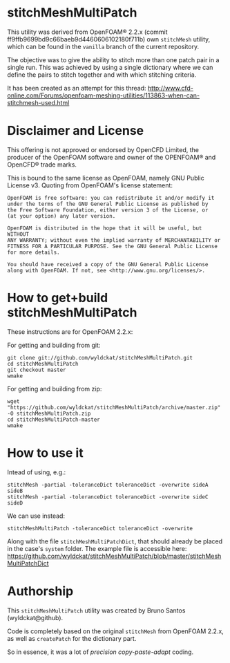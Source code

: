 stitchMeshMultiPatch
====================

This utility was derived from OpenFOAM® 2.2.x (commit ff9ffb9699bd9c66baeb9d4460606102180f711b) own `stitchMesh` utility, which can be found in the `vanilla` branch of the current repository.

The objective was to give the ability to stitch more than one patch pair in a single run. This was achieved by using a single dictionary where we can define the pairs to stitch together and with which stitching criteria.

It has been created as an attempt for this thread: http://www.cfd-online.com/Forums/openfoam-meshing-utilities/113863-when-can-stitchmesh-used.html

Disclaimer and License
======================

This offering is not approved or endorsed by OpenCFD Limited, the producer of the OpenFOAM software and owner of the OPENFOAM® and OpenCFD® trade marks.

This is bound to the same license as OpenFOAM, namely GNU Public License v3. Quoting from OpenFOAM's license statement:

    OpenFOAM is free software: you can redistribute it and/or modify it
    under the terms of the GNU General Public License as published by
    the Free Software Foundation, either version 3 of the License, or
    (at your option) any later version.

    OpenFOAM is distributed in the hope that it will be useful, but WITHOUT
    ANY WARRANTY; without even the implied warranty of MERCHANTABILITY or
    FITNESS FOR A PARTICULAR PURPOSE. See the GNU General Public License
    for more details.

    You should have received a copy of the GNU General Public License
    along with OpenFOAM. If not, see <http://www.gnu.org/licenses/>.



How to get+build stitchMeshMultiPatch
======================================

These instructions are for OpenFOAM 2.2.x:

For getting and building from git:
```
git clone git://github.com/wyldckat/stitchMeshMultiPatch.git
cd stitchMeshMultiPatch
git checkout master
wmake
```

For getting and building from zip:
```
wget "https://github.com/wyldckat/stitchMeshMultiPatch/archive/master.zip" -O stitchMeshMultiPatch.zip
cd stitchMeshMultiPatch-master
wmake
```

How to use it
=============

Intead of using, e.g.:
```
stitchMesh -partial -toleranceDict toleranceDict -overwrite sideA sideB
stitchMesh -partial -toleranceDict toleranceDict -overwrite sideC sideD
```

We can use instead:
```
stitchMeshMultiPatch -toleranceDict toleranceDict -overwrite
```

Along with the file `stitchMeshMultiPatchDict`, that should already be placed in the case's `system` folder.
The example file is accessible here: https://github.com/wyldckat/stitchMeshMultiPatch/blob/master/stitchMeshMultiPatchDict


Authorship
==========

This `stitchMeshMultiPatch` utility was created by Bruno Santos (wyldckat@github).

Code is completely based on the original `stitchMesh` from OpenFOAM 2.2.x, as well as `createPatch` for the dictionary part.

So in essence, it was a lot of _precision copy-paste-adapt_ coding.
